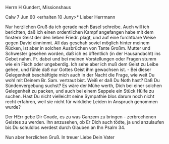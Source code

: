 Herrn H Gundert, Missionshaus

 Calw 7 Jun 60
 <erhalten 10 Juny>*
Lieber Herrmann

Nur herzlichen Gruß da ich gerade nach Basel schreibe. Auch will ich berichten, daß ich einen ordentlichen Kampf angefangen habe mit dem finstern Geist der den lieben Friedr. plagt, und auf eine furchtbare Weise gegen David einnimmt. All das geschah soviel möglich hinter meinem Rücken, ist aber in solchen Ausbrüchen von Tante Großm. Mutter und Schwester gesehen worden, daß ich es öffentlich (in der Hausandacht) ins Gebet nahm. Fr. dabei und bei meinen Vorstellungen oder Fragen stumm wie ein Fisch oder ungeberdig. Ich sehe aber ich muß dem Geist zu Leibe gehen, und fühle daß nur Gottes Geist ihm gewachsen ist. - Bei dieser Gelegenheit beschäftigte mich auch in der Nacht die Frage, wie weit Du wohl mit Deinem Br. Sam. vertraut bist. Weiß er daß Du Noth hast? Daß Du Sündenvergebung suchst? Es wäre der Mühe werth, Dich bei einer solchen Gelegenheit zu packen, und auch bei einem Seppele ein Stück Hülfe zu suchen. Hast Du nicht vielleicht seine Sympathie blos darum noch nicht recht erfahren, weil sie nicht für wirkliche Leiden in Anspruch genommen wurde?

Der HErr gebe Dir Gnade, es zu was Ganzem zu bringen - zerbrochenen Geistes zu werden. Ihn anzusehen, ob Er Dich auch tödte, ja und anzulaufen bis Du schuldlos werdest durch Glauben an Ihn Psalm 34.

Nun aber herzlichen Gruß.
 In treuer Liebe
 Dein Vater

